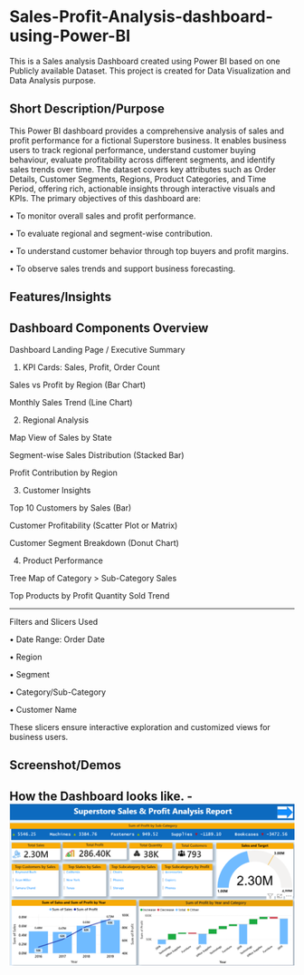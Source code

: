 # Sales-Profit-Analysis-dashboard-using-Power-BI
This is a Sales analysis Dashboard created using Power BI based on one Publicly available Dataset. This project is created for Data Visualization and Data Analysis purpose.
## Short Description/Purpose

This Power BI dashboard provides a comprehensive analysis of sales and profit performance for a fictional Superstore business. It enables business users to track regional performance, understand customer buying behaviour, evaluate profitability across different segments, and identify sales trends over time.
The dataset covers key attributes such as Order Details, Customer Segments, Regions, Product Categories, and Time Period, offering rich, actionable insights through interactive visuals and KPIs.
The primary objectives of this dashboard are: 

•	To monitor overall sales and profit performance.

•	To evaluate regional and segment-wise contribution.

•	To understand customer behavior through top buyers and profit margins.

•	To observe sales trends and support business forecasting.
## Features/Insights

## Dashboard Components Overview

Dashboard Landing Page / Executive Summary
  

1. KPI Cards: Sales, Profit, Order Count

Sales vs Profit by Region (Bar Chart)

Monthly Sales Trend (Line Chart)

2. Regional Analysis
 
Map View of Sales by State

Segment-wise Sales Distribution (Stacked Bar)

Profit Contribution by Region

3. Customer Insights

Top 10 Customers by Sales (Bar)

Customer Profitability (Scatter Plot or Matrix)

Customer Segment Breakdown (Donut Chart)

4. Product Performance

Tree Map of Category > Sub-Category Sales

Top Products by Profit
Quantity Sold Trend
________________________________________
Filters and Slicers Used

•	Date Range: Order Date

•	Region

•	Segment

•	Category/Sub-Category

•	Customer Name

These slicers ensure interactive exploration and customized views for business users.


## Screenshot/Demos

## How the Dashboard looks like. - ![Alt Text](https://github.com/s-barman/Sales-Profit-Analysis-dashboard-using-Power-BI/blob/main/Screenshot_Superstore_Dashboard.png)


